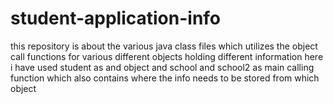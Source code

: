 # student-application-info
this repository is about the various java class files which utilizes the object call functions for various different objects holding different information here i have used student as and object and school and school2  as main calling function which also contains where the info needs to be stored from which object
